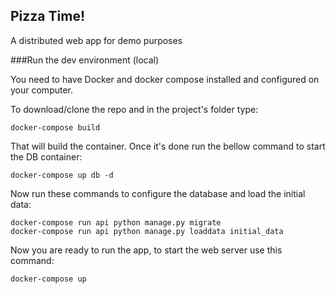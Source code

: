 Pizza Time!
-----------------------------

A distributed web app for demo purposes

###Run the dev environment (local)

You need to have Docker and docker compose installed and configured on your computer.

To download/clone the repo and in the project's folder type:

```
docker-compose build
```

That will build the container. Once it's done run the bellow command to start the DB container:

```
docker-compose up db -d
```

Now run these commands to configure the database and load the initial data:

```
docker-compose run api python manage.py migrate
docker-compose run api python manage.py loaddata initial_data
```

Now you are ready to run the app, to start the web server use this command:

```
docker-compose up
```
